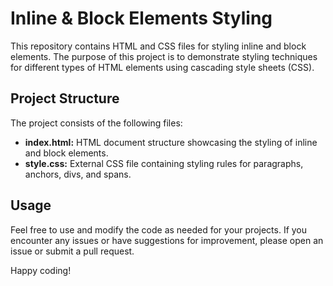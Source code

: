 # Inline & Block Elements Styling

This repository contains HTML and CSS files for styling inline and block elements. The purpose of this project is to demonstrate styling techniques for different types of HTML elements using cascading style sheets (CSS).

## Project Structure

The project consists of the following files:

* **index.html:** HTML document structure showcasing the styling of inline and block elements.
* **style.css:** External CSS file containing styling rules for paragraphs, anchors, divs, and spans.

## Usage

Feel free to use and modify the code as needed for your projects. If you encounter any issues or have suggestions for improvement, please open an issue or submit a pull request.

Happy coding!
